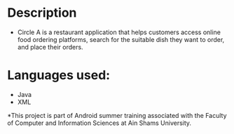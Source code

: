 # Description
- Circle A is a restaurant application that helps customers access online food ordering platforms, search for the suitable dish they want to order, and place their orders.

# Languages used:
- Java
- XML

 *This project is part of Android summer training associated with the Faculty of Computer and Information Sciences at Ain Shams University.
